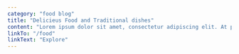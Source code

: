 ```yaml
---
category: "food blog"
title: "Delicieus Food and Traditional dishes"
content: "Lorem ipsum dolor sit amet, consectetur adipiscing elit. At posuere non tellus duis fusce arcu. Ipsum id sed arcu proin viverra molestie."
linkTo: "/food"
linkText: "Explore"
---
```

